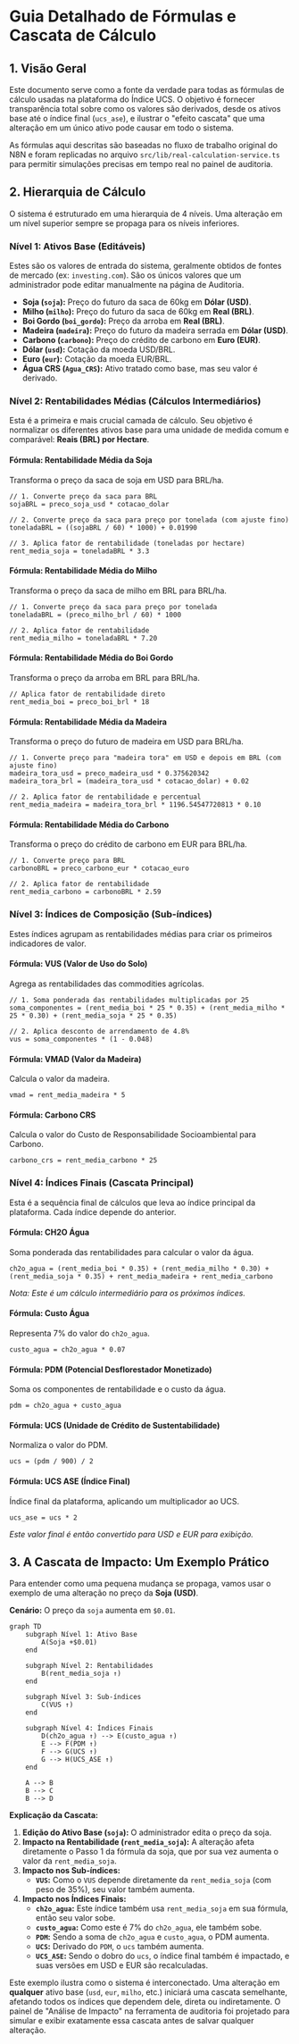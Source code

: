 # Guia Detalhado de Fórmulas e Cascata de Cálculo

## 1. Visão Geral

Este documento serve como a fonte da verdade para todas as fórmulas de cálculo usadas na plataforma do Índice UCS. O objetivo é fornecer transparência total sobre como os valores são derivados, desde os ativos base até o índice final (`ucs_ase`), e ilustrar o "efeito cascata" que uma alteração em um único ativo pode causar em todo o sistema.

As fórmulas aqui descritas são baseadas no fluxo de trabalho original do N8N e foram replicadas no arquivo `src/lib/real-calculation-service.ts` para permitir simulações precisas em tempo real no painel de auditoria.

## 2. Hierarquia de Cálculo

O sistema é estruturado em uma hierarquia de 4 níveis. Uma alteração em um nível superior sempre se propaga para os níveis inferiores.

### Nível 1: Ativos Base (Editáveis)

Estes são os valores de entrada do sistema, geralmente obtidos de fontes de mercado (ex: `investing.com`). São os únicos valores que um administrador pode editar manualmente na página de Auditoria.

*   **Soja (`soja`):** Preço do futuro da saca de 60kg em **Dólar (USD)**.
*   **Milho (`milho`):** Preço do futuro da saca de 60kg em **Real (BRL)**.
*   **Boi Gordo (`boi_gordo`):** Preço da arroba em **Real (BRL)**.
*   **Madeira (`madeira`):** Preço do futuro da madeira serrada em **Dólar (USD)**.
*   **Carbono (`carbono`):** Preço do crédito de carbono em **Euro (EUR)**.
*   **Dólar (`usd`):** Cotação da moeda USD/BRL.
*   **Euro (`eur`):** Cotação da moeda EUR/BRL.
*   **Água CRS (`Agua_CRS`):** Ativo tratado como base, mas seu valor é derivado.

### Nível 2: Rentabilidades Médias (Cálculos Intermediários)

Esta é a primeira e mais crucial camada de cálculo. Seu objetivo é normalizar os diferentes ativos base para uma unidade de medida comum e comparável: **Reais (BRL) por Hectare**.

#### Fórmula: Rentabilidade Média da Soja
Transforma o preço da saca de soja em USD para BRL/ha.
```
// 1. Converte preço da saca para BRL
sojaBRL = preco_soja_usd * cotacao_dolar

// 2. Converte preço da saca para preço por tonelada (com ajuste fino)
toneladaBRL = ((sojaBRL / 60) * 1000) + 0.01990

// 3. Aplica fator de rentabilidade (toneladas por hectare)
rent_media_soja = toneladaBRL * 3.3
```

#### Fórmula: Rentabilidade Média do Milho
Transforma o preço da saca de milho em BRL para BRL/ha.
```
// 1. Converte preço da saca para preço por tonelada
toneladaBRL = (preco_milho_brl / 60) * 1000

// 2. Aplica fator de rentabilidade
rent_media_milho = toneladaBRL * 7.20
```

#### Fórmula: Rentabilidade Média do Boi Gordo
Transforma o preço da arroba em BRL para BRL/ha.
```
// Aplica fator de rentabilidade direto
rent_media_boi = preco_boi_brl * 18
```

#### Fórmula: Rentabilidade Média da Madeira
Transforma o preço do futuro de madeira em USD para BRL/ha.
```
// 1. Converte preço para "madeira tora" em USD e depois em BRL (com ajuste fino)
madeira_tora_usd = preco_madeira_usd * 0.375620342
madeira_tora_brl = (madeira_tora_usd * cotacao_dolar) + 0.02

// 2. Aplica fator de rentabilidade e percentual
rent_media_madeira = madeira_tora_brl * 1196.54547720813 * 0.10
```

#### Fórmula: Rentabilidade Média do Carbono
Transforma o preço do crédito de carbono em EUR para BRL/ha.
```
// 1. Converte preço para BRL
carbonoBRL = preco_carbono_eur * cotacao_euro

// 2. Aplica fator de rentabilidade
rent_media_carbono = carbonoBRL * 2.59
```

### Nível 3: Índices de Composição (Sub-índices)

Estes índices agrupam as rentabilidades médias para criar os primeiros indicadores de valor.

#### Fórmula: VUS (Valor de Uso do Solo)
Agrega as rentabilidades das commodities agrícolas.
```
// 1. Soma ponderada das rentabilidades multiplicadas por 25
soma_componentes = (rent_media_boi * 25 * 0.35) + (rent_media_milho * 25 * 0.30) + (rent_media_soja * 25 * 0.35)

// 2. Aplica desconto de arrendamento de 4.8%
vus = soma_componentes * (1 - 0.048)
```

#### Fórmula: VMAD (Valor da Madeira)
Calcula o valor da madeira.
```
vmad = rent_media_madeira * 5
```

#### Fórmula: Carbono CRS
Calcula o valor do Custo de Responsabilidade Socioambiental para Carbono.
```
carbono_crs = rent_media_carbono * 25
```

### Nível 4: Índices Finais (Cascata Principal)

Esta é a sequência final de cálculos que leva ao índice principal da plataforma. Cada índice depende do anterior.

#### Fórmula: CH2O Água
Soma ponderada das rentabilidades para calcular o valor da água.
```
ch2o_agua = (rent_media_boi * 0.35) + (rent_media_milho * 0.30) + (rent_media_soja * 0.35) + rent_media_madeira + rent_media_carbono
```
*Nota: Este é um cálculo intermediário para os próximos índices.*

#### Fórmula: Custo Água
Representa 7% do valor do `ch2o_agua`.
```
custo_agua = ch2o_agua * 0.07
```

#### Fórmula: PDM (Potencial Desflorestador Monetizado)
Soma os componentes de rentabilidade e o custo da água.
```
pdm = ch2o_agua + custo_agua
```

#### Fórmula: UCS (Unidade de Crédito de Sustentabilidade)
Normaliza o valor do PDM.
```
ucs = (pdm / 900) / 2
```

#### Fórmula: UCS ASE (Índice Final)
Índice final da plataforma, aplicando um multiplicador ao UCS.
```
ucs_ase = ucs * 2
```
*Este valor final é então convertido para USD e EUR para exibição.*

## 3. A Cascata de Impacto: Um Exemplo Prático

Para entender como uma pequena mudança se propaga, vamos usar o exemplo de uma alteração no preço da **Soja (USD)**.

**Cenário:** O preço da `soja` aumenta em `$0.01`.

```mermaid
graph TD
    subgraph Nível 1: Ativo Base
        A(Soja +$0.01)
    end

    subgraph Nível 2: Rentabilidades
        B(rent_media_soja ↑)
    end

    subgraph Nível 3: Sub-índices
        C(VUS ↑)
    end

    subgraph Nível 4: Índices Finais
        D(ch2o_agua ↑) --> E(custo_agua ↑)
        E --> F(PDM ↑)
        F --> G(UCS ↑)
        G --> H(UCS_ASE ↑)
    end

    A --> B
    B --> C
    B --> D
```

**Explicação da Cascata:**

1.  **Edição do Ativo Base (`soja`):** O administrador edita o preço da soja.
2.  **Impacto na Rentabilidade (`rent_media_soja`):** A alteração afeta diretamente o Passo 1 da fórmula da soja, que por sua vez aumenta o valor da `rent_media_soja`.
3.  **Impacto nos Sub-índices:**
    *   **`VUS`:** Como o `VUS` depende diretamente da `rent_media_soja` (com peso de 35%), seu valor também aumenta.
4.  **Impacto nos Índices Finais:**
    *   **`ch2o_agua`:** Este índice também usa `rent_media_soja` em sua fórmula, então seu valor sobe.
    *   **`custo_agua`:** Como este é 7% do `ch2o_agua`, ele também sobe.
    *   **`PDM`:** Sendo a soma de `ch2o_agua` e `custo_agua`, o PDM aumenta.
    *   **`UCS`:** Derivado do `PDM`, o `ucs` também aumenta.
    *   **`UCS_ASE`:** Sendo o dobro do `ucs`, o índice final também é impactado, e suas versões em USD e EUR são recalculadas.

Este exemplo ilustra como o sistema é interconectado. Uma alteração em **qualquer** ativo base (`usd`, `eur`, `milho`, etc.) iniciará uma cascata semelhante, afetando todos os índices que dependem dele, direta ou indiretamente. O painel de "Análise de Impacto" na ferramenta de auditoria foi projetado para simular e exibir exatamente essa cascata antes de salvar qualquer alteração.
